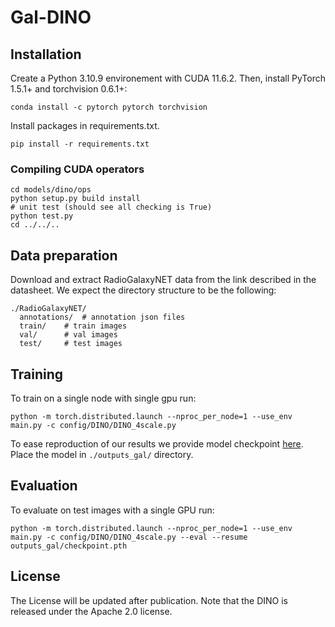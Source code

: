**Gal-DINO**
========

## Installation
Create a Python 3.10.9 environement with CUDA 11.6.2.
Then, install PyTorch 1.5.1+ and torchvision 0.6.1+:
```
conda install -c pytorch pytorch torchvision
```
  
Install packages in requirements.txt.
```
pip install -r requirements.txt
```

### Compiling CUDA operators
```
cd models/dino/ops
python setup.py build install
# unit test (should see all checking is True)
python test.py
cd ../../..
```

## Data preparation

Download and extract RadioGalaxyNET data from the link described in the datasheet.
We expect the directory structure to be the following:
```
./RadioGalaxyNET/
  annotations/  # annotation json files
  train/    # train images
  val/      # val images
  test/     # test images
```

## Training

To train on a single node with single gpu run:
```
python -m torch.distributed.launch --nproc_per_node=1 --use_env main.py -c config/DINO/DINO_4scale.py
```
To ease reproduction of our results we provide model checkpoint [here](). 
Place the model in `./outputs_gal/` directory.

## Evaluation
To evaluate on test images with a single GPU run:
```
python -m torch.distributed.launch --nproc_per_node=1 --use_env main.py -c config/DINO/DINO_4scale.py --eval --resume outputs_gal/checkpoint.pth
```
## License
The License will be updated after publication. Note that the DINO is released under the Apache 2.0 license.

